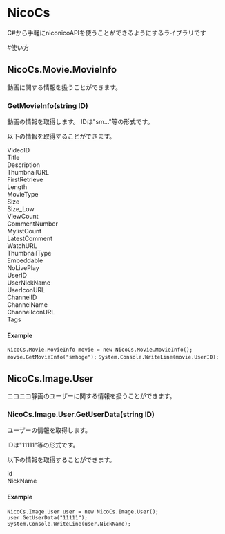 # NicoCs

C#から手軽にniconicoAPIを使うことができるようにするライブラリです

#使い方

## NicoCs.Movie.MovieInfo

動画に関する情報を扱うことができます。

### GetMovieInfo(string ID)

動画の情報を取得します。
IDは"sm..."等の形式です。

以下の情報を取得することができます。

VideoID  
Title  
Description  
ThumbnailURL  
FirstRetrieve  
Length  
MovieType  
Size  
Size_Low  
ViewCount  
CommentNumber  
MylistCount  
LatestComment  
WatchURL  
ThumbnailType  
Embeddable  
NoLivePlay  
UserID  
UserNickName  
UserIconURL  
ChannelID  
ChannelName  
ChannelIconURL  
Tags  

#### Example

`NicoCs.Movie.MovieInfo movie = new NicoCs.Movie.MovieInfo();`
`movie.GetMovieInfo("smhoge");`
`System.Console.WriteLine(movie.UserID);`

## NicoCs.Image.User

ニコニコ静画のユーザーに関する情報を扱うことができます。

### NicoCs.Image.User.GetUserData(string ID)

ユーザーの情報を取得します。

IDは"11111"等の形式です。

以下の情報を取得することができます。

id  
NickName  

#### Example

`NicoCs.Image.User user = new NicoCs.Image.User();`  
`user.GetUserData("11111");`  
`System.Console.WriteLine(user.NickName);`  

